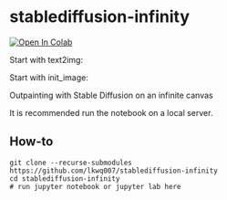 # stablediffusion-infinity


[![Open In Colab](https://colab.research.google.com/assets/colab-badge.svg)](https://colab.research.google.com/github/lkwq007/stablediffusion-infinity/blob/master/stablediffusion_infinity_colab.ipynb)

Start with text2img:
<!-- ![demo](demo.gif))] -->

Start with init_image:


Outpainting with Stable Diffusion on an infinite canvas

It is recommended run the notebook on a local server. 

## How-to

```
git clone --recurse-submodules https://github.com/lkwq007/stablediffusion-infinity
cd stablediffusion-infinity
# run jupyter notebook or jupyter lab here
```